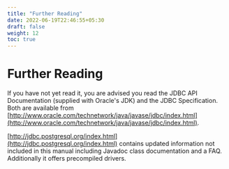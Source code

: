 ```yaml
---
title: "Further Reading"
date: 2022-06-19T22:46:55+05:30
draft: false
weight: 12
toc: true
---
```


#  Further Reading

If you have not yet read it, you are advised you read the JDBC API Documentation
(supplied with Oracle's JDK) and the JDBC Specification.  Both are available from
[http://www.oracle.com/technetwork/java/javase/jdbc/index.html](http://www.oracle.com/technetwork/java/javase/jdbc/index.html).

[http://jdbc.postgresql.org/index.html](http://jdbc.postgresql.org/index.html)
contains updated information not included in this manual including Javadoc class
documentation and a FAQ. Additionally it offers precompiled drivers.
